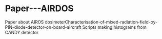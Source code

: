 # Paper---AIRDOS
Paper about AIROS dosimeterCharacterisation-of-mixed-radiation-field-by-PIN-diode-detector-on-board-aircraft Scripts making histograms from CANDY detector

